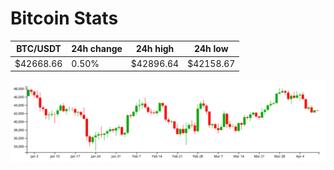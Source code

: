 # Bitcoin Stats

BTC/USDT|24h change|24h high|24h low|
|---|---|---|---|
|$42668.66|0.50%|$42896.64|$42158.67|

<img src="./chart.svg">
